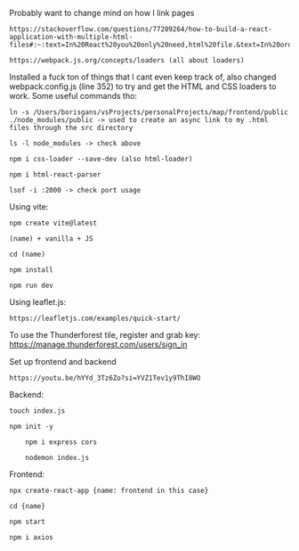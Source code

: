 Probably want to change mind on how I link pages

	https://stackoverflow.com/questions/77209264/how-to-build-a-react-application-with-multiple-html-files#:~:text=In%20React%20you%20only%20need,html%20file.&text=In%20order%20to%20make%20multiple,called%20react%2Drouter%2Ddom%20.&text=src%2Findex.js-,import%20React%2C%20%7B%20StrictMode%20%7D%20from%20%22react%22%3B%20import,%3B%20import%20%22.%2Fstyles.

 	https://webpack.js.org/concepts/loaders (all about loaders)

  
Installed a fuck ton of things that I cant even keep track of, also changed webpack.config.js (line 352) to try and get the HTML and CSS loaders to work. Some useful commands tho:

	ln -s /Users/borisgans/vsProjects/personalProjects/map/frontend/public ./node_modules/public -> used to create an async link to my .html files through the src directory

 	ls -l node_modules -> check above

 	npm i css-loader --save-dev (also html-loader)

  	npm i html-react-parser 

   	lsof -i :2000 -> check port usage
 

Using vite:

	npm create vite@latest
  
	(name) + vanilla + JS
  
	cd (name)
  
	npm install
  
	npm run dev

  

Using leaflet.js:

	https://leafletjs.com/examples/quick-start/

To use the Thunderforest tile, register and grab key: https://manage.thunderforest.com/users/sign_in


Set up frontend and backend
	
	https://youtu.be/hYYd_3Tz6Zo?si=YVZ1Tev1y9ThI8WO

 Backend:

 	touch index.js

   	npm init -y

    	npm i express cors

     	nodemon index.js

      	


Frontend:

	npx create-react-app {name: frontend in this case}

 	cd {name}	
  
  	npm start

   	npm i axios

  	

 	
